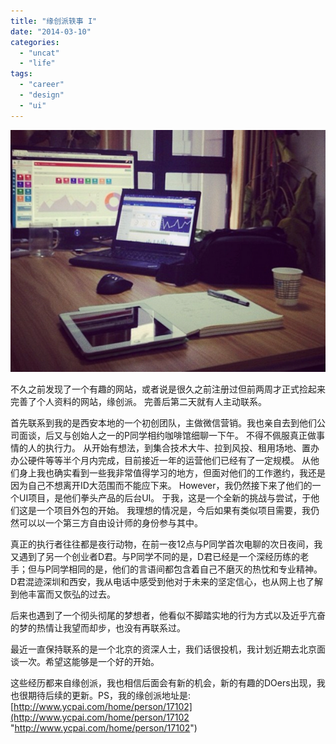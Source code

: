 ```yaml
---
title: "缘创派轶事 I"
date: "2014-03-10"
categories: 
  - "uncat"
  - "life"
tags: 
  - "career"
  - "design"
  - "ui"
---
```


[![image](images/image_thumb.png "image")](http://blog.natt.cc/wp-content/uploads/2014/03/image.png)

不久之前发现了一个有趣的网站，或者说是很久之前注册过但前两周才正式捡起来完善了个人资料的网站，缘创派。 完善后第二天就有人主动联系。

首先联系到我的是西安本地的一个初创团队，主做微信营销。我也亲自去到他们公司面谈，后又与创始人之一的P同学相约咖啡馆细聊一下午。 不得不佩服真正做事情的人的执行力。 从开始有想法，到集合技术大牛、拉到风投、租用场地、置办办公硬件等等半个月内完成，目前接近一年的运营他们已经有了一定规模。 从他们身上我也确实看到一些我非常值得学习的地方，但面对他们的工作邀约，我还是因为自己不想离开ID大范围而不能应下来。 However，我仍然接下来了他们的一个UI项目，是他们拳头产品的后台UI。 于我，这是一个全新的挑战与尝试，于他们这是一个项目外包的开始。 我理想的情况是，今后如果有类似项目需要，我仍然可以以一个第三方自由设计师的身份参与其中。

真正的执行者往往都是夜行动物，在前一夜12点与P同学首次电聊的次日夜间，我又遇到了另一个创业者D君。与P同学不同的是，D君已经是一个深经历练的老手；但与P同学相同的是，他们的言语间都包含着自己不磨灭的热忱和专业精神。 D君混迹深圳和西安，我从电话中感受到他对于未来的坚定信心，也从网上也了解到他丰富而又恢弘的过去。

后来也遇到了一个彻头彻尾的梦想者，他看似不脚踏实地的行为方式以及近乎亢奋的梦的热情让我望而却步，也没有再联系过。

最近一直保持联系的是一个北京的资深人士，我们话很投机，我计划近期去北京面谈一次。希望这能够是一个好的开始。

这些经历都来自缘创派，我也相信后面会有新的机会，新的有趣的DOers出现，我也很期待后续的更新。PS，我的缘创派地址是:[http://www.ycpai.com/home/person/17102](http://www.ycpai.com/home/person/17102 "http://www.ycpai.com/home/person/17102")
